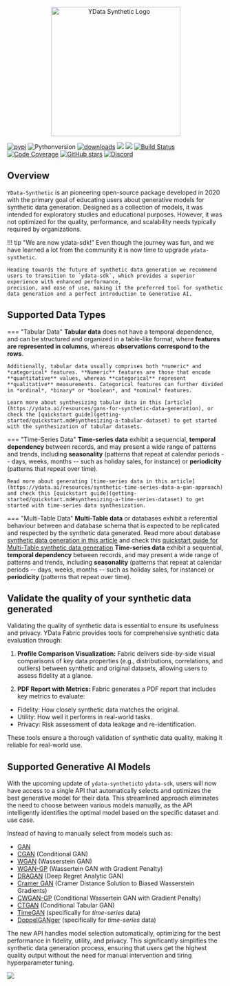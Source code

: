 <p></p>
<p align="center"><img width="300" src="https://assets.ydata.ai/oss/ydata-synthetic_black.png" alt="YData Synthetic Logo"></p>
<p></p>

[![pypi](https://img.shields.io/pypi/v/ydata-synthetic)](https://pypi.org/project/ydata-synthetic)
![Pythonversion](https://img.shields.io/badge/python-3.9%20%7C%203.10%20%7C%203.11%20%7C%203.12-blue)
[![downloads](https://static.pepy.tech/badge/ydata-synthetic/month)](https://pepy.tech/project/ydata-synthetic)
![](https://img.shields.io/github/license/ydataai/ydata-synthetic)
![](https://img.shields.io/pypi/status/ydata-synthetic)
[![Build Status](https://github.com/ydataai/ydata-synthetic/actions/workflows/tests.yml/badge.svg?branch=master)](https://github.com/ydataai/ydata-synthetic/actions/workflows/tests.yml)
[![Code Coverage](https://codecov.io/gh/ydataai/ydata-synthetic/branch/master/graph/badge.svg?token=gMptB4YUnF)](https://codecov.io/gh/ydataai/ydata-synthetic)
[![GitHub stars](https://img.shields.io/github/stars/ydataai/ydata-synthetic?style=social)](https://github.com/ydataai/ydata-synthetic)
[![Discord](https://img.shields.io/discord/1037720091376238592?label=Discord&logo=Discord)](https://discord.com/invite/mw7xjJ7b7s)

## Overview
`YData-Synthetic` is an pioneering open-source package developed in 2020 with the primary goal of educating users about generative models for synthetic data generation. 
Designed as a collection of models, it was intended for exploratory studies and educational purposes. 
However, it was not optimized for the quality, performance, and scalability needs typically required by organizations.

!!! tip "We are now ydata-sdk!"
    Even though the journey was fun, and we have learned a lot from the community it is now time to upgrade `ydata-synthetic`.

    Heading towards the future of synthetic data generation we recommend users to transition to `ydata-sdk`, which provides a superior experience with enhanced performance,
    precision, and ease of use, making it the preferred tool for synthetic data generation and a perfect introduction to Generative AI. 

## Supported Data Types
    
=== "Tabular Data"
    **Tabular data** does not have a temporal dependence, and can be structured and organized in a table-like format, where **features are represented in columns**, whereas **observations correspond to the rows**. 

    Additionally, tabular data usually comprises both *numeric* and *categorical* features. **Numeric** features are those that encode **quantitative** values, whereas **categorical** represent **qualitative** measurements. Categorical features can further divided in *ordinal*, *binary* or *boolean*, and *nominal* features.
    
    Learn more about synthesizing tabular data in this [article](https://ydata.ai/resources/gans-for-synthetic-data-generation), or check the [quickstart guide](getting-started/quickstart.md#synthesizing-a-tabular-dataset) to get started with the synthesization of tabular datasets.

=== "Time-Series Data"
    **Time-series data** exhibit a sequencial, **temporal dependency** between records, and may present a wide range of patterns and trends, including **seasonality** (patterns that repeat at calendar periods -- days, weeks, months -- such as holiday sales, for instance) or **periodicity** (patterns that repeat over time).

    Read more about generating [time-series data in this article](https://ydata.ai/resources/synthetic-time-series-data-a-gan-approach) and check this [quickstart guide](getting-started/quickstart.md#synthesizing-a-time-series-dataset) to get started with time-series data synthesization.

=== "Multi-Table Data"
    **Multi-Table data** or databases exhibit a referential behaviour between and database schema that is expected to be replicated and respected by the synthetic data generated. 
    Read more about database [synthetic data generation in this article]() and check this [quickstart guide for Multi-Table synthetic data generation]()
    **Time-series data** exhibit a sequential, **temporal dependency** between records, and may present a wide range of patterns and trends, including **seasonality** (patterns that repeat at calendar periods -- days, weeks, months -- such as holiday sales, for instance) or **periodicity** (patterns that repeat over time).

## Validate the quality of your synthetic data generated

Validating the quality of synthetic data is essential to ensure its usefulness and privacy. YData Fabric provides tools for comprehensive synthetic data evaluation through:

1. **Profile Comparison Visualization:**
Fabric delivers side-by-side visual comparisons of key data properties (e.g., distributions, correlations, and outliers) between synthetic and original datasets, allowing users to assess fidelity at a glance.

2. **PDF Report with Metrics:**
Fabric generates a PDF report that includes key metrics to evaluate:

- Fidelity: How closely synthetic data matches the original.
- Utility: How well it performs in real-world tasks.
- Privacy: Risk assessment of data leakage and re-identification.

These tools ensure a thorough validation of synthetic data quality, making it reliable for real-world use.

## Supported Generative AI Models
With the upcoming update of `ydata-synthetic`to `ydata-sdk`, users will now have access to a single API that automatically selects and optimizes
the best generative model for their data. This streamlined approach eliminates the need to choose between
various models manually, as the API intelligently identifies the optimal model based on the specific dataset and use case.

Instead of having to manually select from models such as:

- [GAN](https://arxiv.org/abs/1406.2661)
- [CGAN](https://arxiv.org/abs/1411.1784) (Conditional GAN)
- [WGAN](https://arxiv.org/abs/1701.07875) (Wasserstein GAN)
- [WGAN-GP](https://arxiv.org/abs/1704.00028) (Wassertein GAN with Gradient Penalty)
- [DRAGAN](https://arxiv.org/pdf/1705.07215.pdf) (Deep Regret Analytic GAN)
- [Cramer GAN](https://arxiv.org/abs/1705.10743) (Cramer Distance Solution to Biased Wasserstein Gradients)
- [CWGAN-GP](https://cameronfabbri.github.io/papers/conditionalWGAN.pdf) (Conditional Wassertein GAN with Gradient Penalty)
- [CTGAN](https://arxiv.org/pdf/1907.00503.pdf) (Conditional Tabular GAN)
- [TimeGAN](https://papers.nips.cc/paper/2019/file/c9efe5f26cd17ba6216bbe2a7d26d490-Paper.pdf) (specifically for *time-series* data)
- [DoppelGANger](https://dl.acm.org/doi/pdf/10.1145/3419394.3423643) (specifically for *time-series* data)

The new API handles model selection automatically, optimizing for the best performance in fidelity, utility, and privacy.
This significantly simplifies the synthetic data generation process, ensuring that users get the highest quality output without
the need for manual intervention and tiring hyperparameter tuning. 

<img referrerpolicy="no-referrer-when-downgrade" src="https://static.scarf.sh/a.png?x-pxid=dd69a9f9-0901-4cb4-9e56-b1e69877dca1" />
